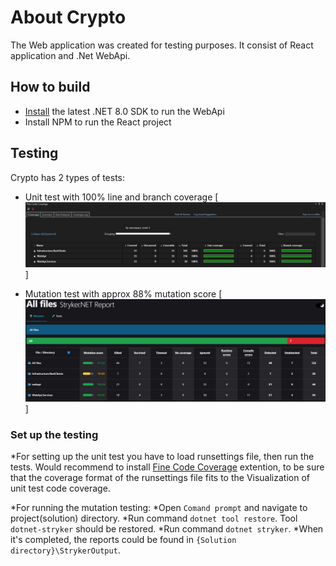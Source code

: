 # About Crypto
The Web application was created for testing purposes. It consist of React application and .Net WebApi.

## How to build
* [Install](https://dotnet.microsoft.com/en-us/download#/current) the latest .NET 8.0 SDK to run the WebApi
* Install NPM to run the React project

## Testing
Crypto has 2 types of tests:
* Unit test with 100% line and branch coverage
[<img src="https://github.com/PetarIlievDev/Crypto/blob/master/ReadMeImg/CryptoCodeCoverage.jpg">]

* Mutation test with approx 88% mutation score
[<img src="https://github.com/PetarIlievDev/Crypto/blob/master/ReadMeImg/MutationTestsCoverage.jpg">]

### Set up the testing
*For setting up the unit test you have to load runsettings file, then run the tests. Would recommend to install [Fine Code Coverage](https://marketplace.visualstudio.com/items?itemName=FortuneNgwenya.FineCodeCoverage2022) extention, to be sure that the coverage format of the runsettings file fits to the Visualization of unit test code coverage.

*For running the mutation testing:
  *Open `Comand prompt` and navigate to project(solution) directory.
  *Run command `dotnet tool restore`. Tool `dotnet-stryker` should be restored.
  *Run command `dotnet stryker`.
  *When it's completed, the reports could be found in `{Solution directory}\StrykerOutput`.